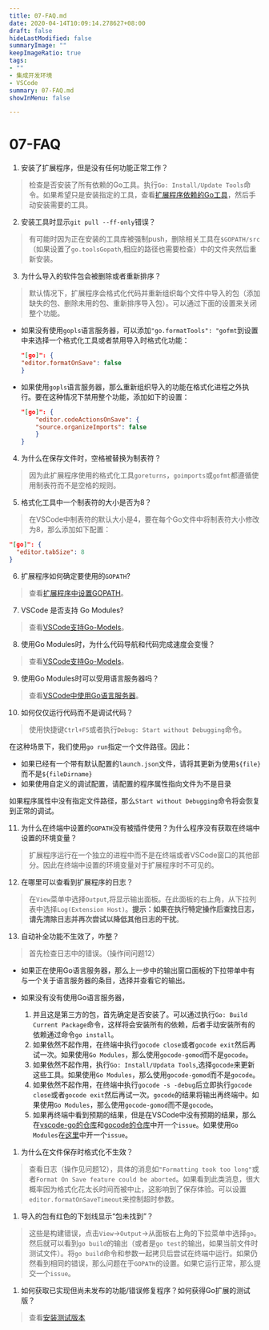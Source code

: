 ```yaml
---
title: 07-FAQ.md
date: 2020-04-14T10:09:14.278627+08:00
draft: false
hideLastModified: false
summaryImage: ""
keepImageRatio: true
tags:
- ""
- 集成开发环境
- VSCode
summary: 07-FAQ.md
showInMenu: false

---
```


# 07-FAQ

1. 安装了扩展程序，但是没有任何功能正常工作？

> 检查是否安装了所有依赖的Go工具。执行`Go: Install/Update Tools`命令。如果希望只是安装指定的工具，查看[扩展程序依赖的Go工具](/VSCode-go/06-扩展程序依赖的Go工具.md)，然后手动安装需要的工具。

2. 安装工具时显示`git pull --ff-only`错误？

> 有可能时因为正在安装的工具库被强制push，删除相关工具在`$GOPATH/src`（如果设置了`go.toolsGopath`,相应的路径也需要检查）中的文件夹然后重新安装。

3. 为什么导入的软件包会被删除或者重新排序？

> 默认情况下，扩展程序会格式化代码并重新组织每个文件中导入的包（添加缺失的包、删除未用的包、重新排序导入包）。可以通过下面的设置来关闭整个功能。

- 如果没有使用`gopls`语言服务器，可以添加`"go.formatTools": "gofmt`到设置中来选择一个格式化工具或者禁用导入时格式化功能：

    ```json
    "[go]": {
    "editor.formatOnSave": false
    }
    ```

- 如果使用`gopls`语言服务器，那么重新组织导入的功能在格式化进程之外执行。要在这种情况下禁用整个功能，添加如下的设置：

    ```json
    "[go]": {
        "editor.codeActionsOnSave": {
        "source.organizeImports": false
        }
    }
    ```

4. 为什么在保存文件时，空格被替换为制表符？

> 因为此扩展程序使用的格式化工具`goreturns`，`goimports`或`gofmt`都遵循使用制表符而不是空格的规则。

5. 格式化工具中一个制表符的大小是否为8？

> 在VSCode中制表符的默认大小是4，要在每个Go文件中将制表符大小修改为8，那么添加如下配置：

```json
"[go]": {
  "editor.tabSize": 8
}
```

6. 扩展程序如何确定要使用的`GOPATH`?

> 查看[扩展程序中设置GOPATH](/VSCode-go/08-扩展程序中设置GOPATH.md)。

7. VSCode 是否支持 Go Modules?

> 查看[VSCode支持Go-Models](/VSCode-go/05-VSCode支持Go-Modules.md)。

8. 使用Go Modules时，为什么代码导航和代码完成速度会变慢？

> 查看[VSCode支持Go-Models](/VSCode-go/05-VSCode支持Go-Modules.md)。

9. 使用Go Modules时可以受用语言服务器吗？

> 查看[VSCode中使用Go语言服务器](/VSCode-go/13-VSCode中使用Go语言服务器.md)。

10. 如何仅仅运行代码而不是调试代码？

> 使用快捷键`Ctrl+F5`或者执行`Debug: Start without Debugging`命令。

在这种场景下，我们使用`go run`指定一个文件路径。因此：

- 如果已经有一个带有默认配置的`launch.json`文件，请将其更新为使用`${file}`而不是`${fileDirname}`
- 如果使用自定义的调试配置，请配置的程序属性指向文件为不是目录

如果程序属性中没有指定文件路径，那么`Start without Debugging`命令将会恢复到正常的调试。

11. 为什么在终端中设置的`GOPATH`没有被插件使用？为什么程序没有获取在终端中设置的环境变量？

> 扩展程序运行在一个独立的进程中而不是在终端或者VSCode窗口的其他部分。因此在终端中设置的环境变量对于扩展程序时不可见的。

12. 在哪里可以查看到扩展程序的日志？

> 在`View`菜单中选择`Output`,将显示输出面板。在此面板的右上角，从下拉列表中选择`Log(Extension Host)`。**提示：如果在执行特定操作后查找日志，请先清除日志并再次尝试以降低其他日志的干扰**。

13. 自动补全功能不生效了，咋整？

> 首先检查日志中的错误。（操作间问题12）

- 如果正在使用Go语言服务器，那么上一步中的输出窗口面板的下拉带单中有与一个关于语言服务器的条目，选择并查看它的输出。

- 如果没有没有使用Go语言服务器，
  1. 并且这是第三方的包，首先确定是否安装了。可以通过执行`Go: Build Current Package`命令，这样将会安装所有的依赖，后者手动安装所有的依赖通过命令`go install`。
  2. 如果依然不起作用，在终端中执行`gocode close`或者`gocode exit`然后再试一次。如果使用`Go Modules`，那么使用`gocode-gomod`而不是`gocode`。
  3. 如果依然不起作用，执行`Go: Install/Updata Tools`,选择`gocode`来更新这些工具。如果使用`Go Modules`，那么使用`gocode-gomod`而不是`gocode`。
  4. 如果依然不起作用，在终端中执行`gocode -s -debug`后立即执行`gocode close`或者`gocode exit`然后再试一次。`gocode`的结果将输出再终端中。如果使用`Go Modules`，那么使用`gocode-gomod`而不是`gocode`。
  5. 如果再终端中看到预期的结果，但是在VSCode中没有预期的结果，那么在[vscode-go的仓库](https://github.com/Microsoft/vscode-go)和[gocode的仓库](https://github.com/mdempsky/gocode)中开一个`issue`。如果使用`Go Modules`在[这里](https://github.com/stamblerre/gocode)中开一个`issue`。

1.    为什么在文件保存时格式化不生效？

> 查看日志（操作见问题12），具体的消息如`"Formatting took too long"`或者`Format On Save feature could be aborted`。如果看到此类消息，很大概率因为格式化花太长时间而被中止，这影响到了保存体验。可以设置`editor.formatOnSaveTimeout`来控制超时参数。

1.   导入的包有红色的下划线显示“包未找到”？

> 这些是构建错误，点击`View`->`Output`->从面板右上角的下拉菜单中选择`go`。然后就可以看到`go build`的输出（或者是`go test`的输出，如果当前文件时测试文件）。将`go build`命令和参数一起拷贝后尝试在终端中运行。如果仍然看到相同的错误，那么问题在于`GOPATH`的设置。如果它运行正常，那么提交一个`issue`。

1.   如何获取已实现但尚未发布的功能/错误修复程序？如何获得Go扩展的测试版？

> 查看[安装测试版本](/VSCode-go/12-使用扩展程序最新的测试版.md)